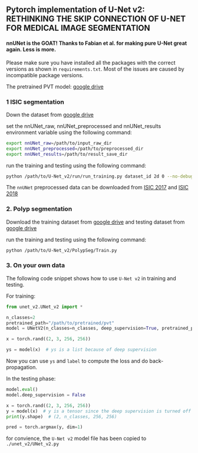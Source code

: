 ## Pytorch implementation of U-Net v2: RETHINKING THE SKIP CONNECTION OF U-NET FOR MEDICAL IMAGE SEGMENTATION

#### nnUNet is the GOAT! Thanks to Fabian et al. for making pure U-Net great again. Less is more.

Please make sure you have installed all the packages with the correct versions as shown in `requirements.txt`. Most of the issues are caused by incompatible package versions.

The pretrained PVT model: [google drive](https://drive.google.com/drive/folders/1Eu8v9vMRvt-dyCH0XSV2i77lAd62nPXV)
### 1 ISIC segmentation

Down the dataset from [google drive](https://drive.google.com/file/d/1XM10fmAXndVLtXWOt5G0puYSQyI2veWy/view?usp=sharing)

set the nnUNet_raw, nnUNet_preprocessed and nnUNet_results environment variable using the following command:

```bash
export nnUNet_raw=/path/to/input_raw_dir
export nnUNet_preprocessed=/path/to/preprocessed_dir
export nnUNet_results=/path/to/result_save_dir
```

run the training and testing using the following command:
```bash
python /path/to/U-Net_v2/run/run_training.py dataset_id 2d 0 --no-debug -tr ISICTrainer --c
```

The `nnUNet` preprocessed data can be downloaded from [ISIC 2017](https://drive.google.com/drive/folders/1Q8VQXhQd5T4Z7kS2SnqygedtYSJSSN75?usp=sharing) and [ISIC 2018](https://drive.google.com/drive/folders/1LMJsdvGDEYRJbX3XQAcjYuOIYhlhvtQF?usp=sharing)

### 2. Polyp segmentation

Download the training dataset from [google drive](https://drive.google.com/file/d/1YiGHLw4iTvKdvbT6MgwO9zcCv8zJ_Bnb/view?usp=sharing) and testing dataset from [google drive](https://drive.google.com/file/d/1Y2z7FD5p5y31vkZwQQomXFRB0HutHyao/view?usp=sharing)

run the training and testing using the following command:
```bash
python /path/to/U-Net_v2/PolypSeg/Train.py
```

### 3. On your own data

The following code snippet shows how to use `U-Net v2` in training and testing.

For training:

```python
from unet_v2.UNet_v2 import *

n_classes=2
pretrained_path="/path/to/pretrained/pvt"
model = UNetV2(n_classes=n_classes, deep_supervision=True, pretrained_path=pretrained_path)

x = torch.rand((2, 3, 256, 256))

ys = model(x)  # ys is a list because of deep supervision

```

Now you can use `ys` and `label` to compute the loss and do back-propagation.

In the testing phase:

```python
model.eval()
model.deep_supervision = False

x = torch.rand((2, 3, 256, 256))
y = model(x)  # y is a tensor since the deep supervision is turned off in the testing phase
print(y.shape)  # (2, n_classes, 256, 256)

pred = torch.argmax(y, dim=1)
```

for convience, the `U-Net v2` model file has been copied to `./unet_v2/UNet_v2.py`
